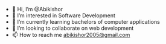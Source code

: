- 👋 Hi, I’m @Abikishor
- 👀 I’m interested in Software Development
- 🌱 I’m currently learning bachelors of computer applications
- 💞️ I’m looking to collaborate on web development
- 📫 How to reach me abikishor2005@gmail.com

<!---
Abikishor/Abikishor is a ✨ special ✨ repository because its `README.md` (this file) appears on your GitHub profile.
You can click the Preview link to take a look at your changes.
--->
